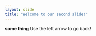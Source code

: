```yaml
---
layout: slide
title: "Welcome to our second slide!"
---
```

**some thing**
Use the left arrow to go back!

